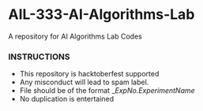 # AIL-333-AI-Algorithms-Lab
A repository for AI Algorithms Lab Codes

### INSTRUCTIONS
- This repository is hacktoberfest supported
- Any misconduct will lead to spam label.
- File should be of the format __ExpNo._ExperimentName__
- No duplication is entertained
